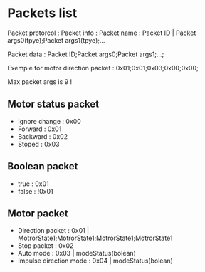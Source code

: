 # Packets list

Packet protorcol :
Packet info : Packet name : Packet ID | Packet args0(tpye);Packet args1(tpye);...

Packet data : Packet ID;Packet args0;Packet args1;...;

Exemple for motor direction packet : 0x01;0x01;0x03;0x00;0x00;

Max packet args is 9 !

## Motor status packet
- Ignore change : 0x00
- Forward : 0x01
- Backward : 0x02
- Stoped : 0x03

## Boolean packet
- true : 0x01
- false : !0x01

## Motor packet
- Direction packet : 0x01 | MotrorState1;MotrorState1;MotrorState1;MotrorState1
- Stop packet : 0x02
- Auto mode : 0x03 | modeStatus(bolean)
- Impulse direction mode : 0x04 | modeStatus(bolean)
